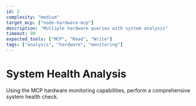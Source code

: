 ```yaml
---
id: 2
complexity: "medium"
target_mcp: ["node-hardware-mcp"]
description: "Multiple hardware queries with system analysis"
timeout: 90
expected_tools: ["MCP", "Read", "Write"]
tags: ["analysis", "hardware", "monitoring"]
---
```


# System Health Analysis

Using the MCP hardware monitoring capabilities, perform a comprehensive system health check.

